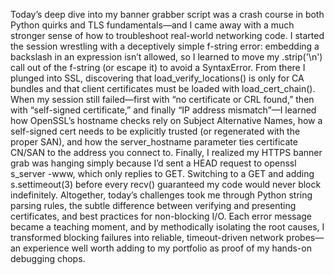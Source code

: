 Today’s deep dive into my banner grabber script was a crash course in both Python quirks and TLS fundamentals—and I came away with a much stronger sense of how to troubleshoot real-world networking code. I started the session wrestling with a deceptively simple f-string error: embedding a backslash in an expression isn’t allowed, so I learned to move my .strip('\n') call out of the f-string (or escape it) to avoid a SyntaxError. From there I plunged into SSL, discovering that load_verify_locations() is only for CA bundles and that client certificates must be loaded with load_cert_chain(). When my session still failed—first with “no certificate or CRL found,” then with “self-signed certificate,” and finally “IP address mismatch”—I learned how OpenSSL’s hostname checks rely on Subject Alternative Names, how a self-signed cert needs to be explicitly trusted (or regenerated with the proper SAN), and how the server_hostname parameter ties certificate CN/SAN to the address you connect to. Finally, I realized my HTTPS banner grab was hanging simply because I’d sent a HEAD request to openssl s_server -www, which only replies to GET. Switching to a GET and adding s.settimeout(3) before every recv() guaranteed my code would never block indefinitely. Altogether, today’s challenges took me through Python string parsing rules, the subtle difference between verifying and presenting certificates, and best practices for non-blocking I/O. Each error message became a teaching moment, and by methodically isolating the root causes, I transformed blocking failures into reliable, timeout-driven network probes—an experience well worth adding to my portfolio as proof of my hands-on debugging chops.